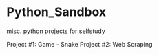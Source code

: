 # Python_Sandbox
misc. python projects for selfstudy

Project #1: Game - Snake
Project #2: Web Scraping

